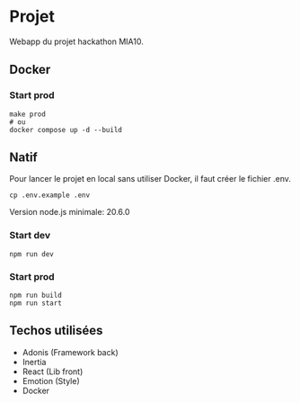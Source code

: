 # Projet

Webapp du projet hackathon MIA10.

## Docker

### Start prod

```shell
make prod
# ou
docker compose up -d --build
```

## Natif

Pour lancer le projet en local sans utiliser Docker, il faut créer le fichier .env.

```shell
cp .env.example .env
```

Version node.js minimale: 20.6.0

### Start dev

```shell
npm run dev
```

### Start prod

```shell
npm run build
npm run start
```

## Techos utilisées

- Adonis (Framework back)
- Inertia
- React (Lib front)
- Emotion (Style)
- Docker
